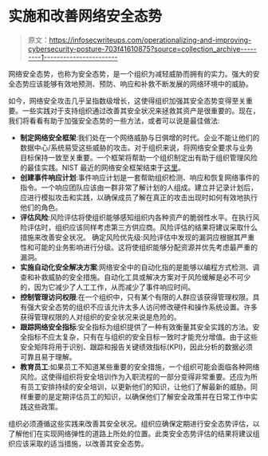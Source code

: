 # 实施和改善网络安全态势

> 原文：<https://infosecwriteups.com/operationalizing-and-improving-cybersecurity-posture-703f41610875?source=collection_archive---------1----------------------->

网络安全态势，也称为安全态势，是一个组织为减轻威胁而拥有的实力。强大的安全态势应该能够有效地预测、预防、响应和补救不断发展的网络环境中的威胁。

如今，网络安全攻击几乎呈指数级增长，这使得组织加强其安全态势变得至关重要。一些实践对于支持组织通过改善其安全状况来拯救其资产是很重要的。现在，我们将看看有助于加强安全态势的一些方法，或者可以说是最佳做法:

*   **制定网络安全框架**:我们处在一个网络威胁与日俱增的时代。企业不能让他们的数据中心/系统易受这些威胁的攻击。对于组织来说，将网络安全要求与业务目标保持一致至关重要。一个框架将帮助一个组织制定出有助于组织管理风险的最佳实践。NIST 最近的网络安全框架结束于[这里](https://www.nist.gov/cyberframework)。
*   **创建事件响应计划**:事件响应计划是一套帮助组织检测、响应和恢复网络事件的指令。一个响应团队应该由一群非常了解计划的人组成。建立并记录计划后，应进行模拟攻击和实践，以确保成员了解在真正的攻击出现时如何有效地执行他们的角色。
*   **评估风险**:风险评估将使组织能够感知组织内各种资产的脆弱性水平。在执行风险评估时，组织应该同样考虑第三方供应商。风险评估的结果将建议采取什么措施来改善安全状况。
    确定风险优先级:风险评估中发现的漏洞应根据其严重性和可能的业务影响进行分级。这将使组织能够分配资源并优先考虑最严重的漏洞。
*   **实施自动化安全解决方案**:网络安全中的自动化指的是能够以编程方式检测、调查和补救威胁的安全措施。自动化工具或解决方案对于风险缓解是必不可少的，因为它减少了人工工作，从而减少了事件响应时间。
*   **控制管理访问权限**:在一个组织中，只有某个有限的人群应该获得管理权限。具有强大安全态势的组织不应该允许太多人访问修改硬件和操作系统设置。许多获得管理权限的人对组织的安全状况来说是危险的。
*   **跟踪网络安全指标**:安全指标为组织提供了一种有效衡量其安全实践的方法。安全指标不应太复杂，只有在与组织的安全目标一致时才能充分增值。由于这些安全矩阵将用于识别、跟踪和报告关键绩效指标(KPI)，因此分析的数据必须可靠且易于理解。
*   **教育员工**:如果员工不知道某些重要的安全措施，一个组织可能会面临各种网络风险。这使得组织将安全培训作为入职流程的一部分变得非常重要。还应为所有员工安排持续的安全培训，以更新他们的知识，让他们了解最新的威胁。同样重要的是定期评估员工的知识，以确保他们了解安全政策并在日常工作中实践这些政策。

组织必须遵循这些实践来改善其安全状况。组织应确保定期进行安全态势评估，以了解他们在实现网络弹性的道路上所处的位置。此类安全态势评估的结果将建议组织应该采取的适当措施，以改善其安全态势。